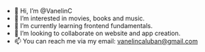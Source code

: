 - 👋 Hi, I’m @VanelinC
- 👀 I’m interested in movies, books and music.
- 🌱 I’m currently learning frontend fundamentals.
- 💞️ I’m looking to collaborate on website and app creation.
- 📫 You can reach me via my email: vanelincaluban@gmail.com

<!---
VanelinC/VanelinC is a ✨ special ✨ repository because its `README.md` (this file) appears on your GitHub profile.
You can click the Preview link to take a look at your changes.
--->
